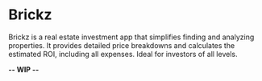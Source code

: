 # Brickz

Brickz is a real estate investment app that simplifies finding and analyzing properties. It provides detailed price breakdowns and calculates the estimated ROI, including all expenses. Ideal for investors of all levels.

<strong> -- WIP --  </strong>
